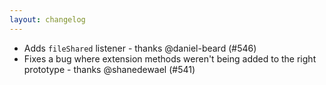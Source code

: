```yaml
---
layout: changelog
---
```


* Adds `fileShared` listener - thanks @daniel-beard (#546)
* Fixes a bug where extension methods weren't being added to the right prototype - thanks @shanedewael (#541)
